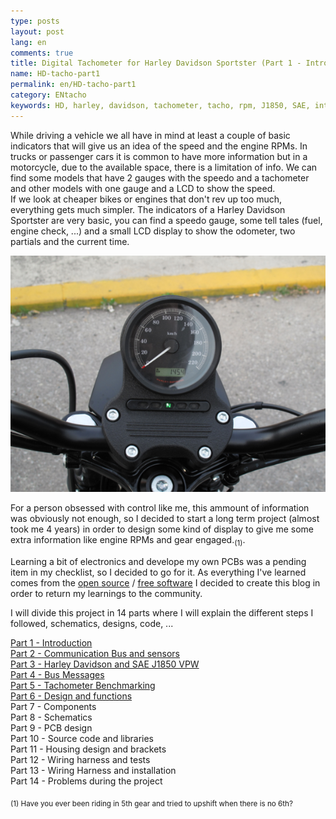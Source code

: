 ```yaml
---
type: posts
layout: post
lang: en
comments: true
title: Digital Tachometer for Harley Davidson Sportster (Part 1 - Introduction)
name: HD-tacho-part1
permalink: en/HD-tacho-part1
category: ENtacho
keywords: HD, harley, davidson, tachometer, tacho, rpm, J1850, SAE, introduction
---
```


While driving a vehicle we all have in mind at least a couple of basic indicators that will give us an idea of the speed and the engine RPMs. In trucks or passenger cars it is common to have more information but in a motorcycle, due to the available space, there is a limitation of info. We can find some models that have 2 gauges with the speedo and a tachometer and other models with one gauge and a LCD to show the speed.<br>
If we look at cheaper bikes or engines that don't rev up too much, everything gets much simpler. The indicators of a Harley Davidson Sportster are very basic, you can find a speedo gauge, some tell tales (fuel, engine check, ...) and a small LCD display to show the odometer, two partials and the current time. 
<p>


<center><img src="/images/Part1/meter.png" alt="Contingut: HD Sportster speedometer. Source: Momex.cat"></center>

For a person obsessed with control like me, this ammount of information was obviously not enough, so I decided to start a long term project (almost took me 4 years) in order to design some kind of display to give me some extra information like engine RPMs and gear engaged.<sub>(1)</sub>. <p>

Learning a bit of electronics and develope my own PCBs was a pending item in my checklist, so I decided to go for it. As everything I've learned comes from the <a href="https://en.wikipedia.org/wiki/Open-source_software" target="_blank">open source</a> / <a href="https://en.wikipedia.org/wiki/Free_software" target="_blank">free software</a> I decided to create this blog in order to return my learnings to the community.<br>

I will divide this project in 14 parts where I will explain the different steps I followed, schematics, designs, code, ... 
<p>

<a href="/en/HD-tacho-part1">Part 1 - Introduction </a> <br>
<a href="/en/HD-tacho-part2">Part 2 - Communication Bus and sensors </a><br>
<a href="/en/HD-tacho-part3">Part 3 - Harley Davidson and SAE J1850 VPW </a><br>
<a href="/en/HD-tacho-part4">Part 4 - Bus Messages </a><br>
<a href="/en/HD-tacho-part5">Part 5 - Tachometer Benchmarking </a><br>
<a href="/en/HD-tacho-part5">Part 6 - Design and functions </a><br>
Part 7 - Components<br>
Part 8 - Schematics <br>
Part 9 - PCB design <br>
Part 10 - Source code and libraries <br>
Part 11 - Housing design and brackets <br>
Part 12 - Wiring harness and tests <br>
Part 13 - Wiring Harness and installation <br>
Part 14 - Problems during the project <br>

<p>
<sub>(1) Have you ever been riding in 5th gear and tried to upshift when there is no 6th?</sub>

